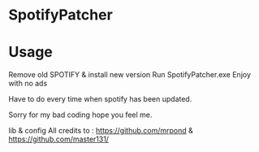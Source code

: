 # SpotifyPatcher
# Usage
Remove old SPOTIFY & install new version 
Run SpotifyPatcher.exe
Enjoy with no ads

Have to do every time when spotify has been updated.

Sorry for my bad coding hope you feel me. 

lib & config
All credits to : https://github.com/mrpond & https://github.com/master131/
